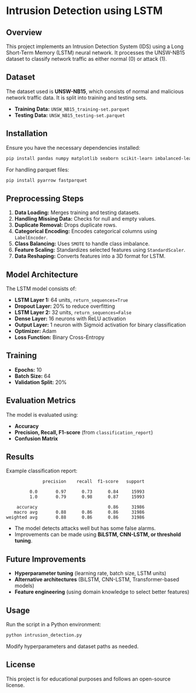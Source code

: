 # Intrusion Detection using LSTM

## Overview
This project implements an Intrusion Detection System (IDS) using a Long Short-Term Memory (LSTM) neural network. It processes the UNSW-NB15 dataset to classify network traffic as either normal (0) or attack (1).

## Dataset
The dataset used is **UNSW-NB15**, which consists of normal and malicious network traffic data. It is split into training and testing sets.

- **Training Data:** `UNSW_NB15_training-set.parquet`
- **Testing Data:** `UNSW_NB15_testing-set.parquet`

## Installation
Ensure you have the necessary dependencies installed:
```bash
pip install pandas numpy matplotlib seaborn scikit-learn imbalanced-learn tensorflow
```
For handling parquet files:
```bash
pip install pyarrow fastparquet
```

## Preprocessing Steps
1. **Data Loading:** Merges training and testing datasets.
2. **Handling Missing Data:** Checks for null and empty values.
3. **Duplicate Removal:** Drops duplicate rows.
4. **Categorical Encoding:** Encodes categorical columns using `LabelEncoder`.
5. **Class Balancing:** Uses `SMOTE` to handle class imbalance.
6. **Feature Scaling:** Standardizes selected features using `StandardScaler`.
7. **Data Reshaping:** Converts features into a 3D format for LSTM.

## Model Architecture
The LSTM model consists of:
- **LSTM Layer 1:** 64 units, `return_sequences=True`
- **Dropout Layer:** 20% to reduce overfitting
- **LSTM Layer 2:** 32 units, `return_sequences=False`
- **Dense Layer:** 16 neurons with ReLU activation
- **Output Layer:** 1 neuron with Sigmoid activation for binary classification
- **Optimizer:** Adam
- **Loss Function:** Binary Cross-Entropy

## Training
- **Epochs:** 10
- **Batch Size:** 64
- **Validation Split:** 20%

## Evaluation Metrics
The model is evaluated using:
- **Accuracy**
- **Precision, Recall, F1-score** (from `classification_report`)
- **Confusion Matrix**

## Results
Example classification report:
```
              precision    recall  f1-score   support

         0.0       0.97      0.73      0.84     15993
         1.0       0.79      0.98      0.87     15993

    accuracy                           0.86     31986
   macro avg       0.88      0.86      0.86     31986
weighted avg       0.88      0.86      0.86     31986
```
- The model detects attacks well but has some false alarms.
- Improvements can be made using **BiLSTM, CNN-LSTM, or threshold tuning**.

## Future Improvements
- **Hyperparameter tuning** (learning rate, batch size, LSTM units)
- **Alternative architectures** (BiLSTM, CNN-LSTM, Transformer-based models)
- **Feature engineering** (using domain knowledge to select better features)

## Usage
Run the script in a Python environment:
```bash
python intrusion_detection.py
```
Modify hyperparameters and dataset paths as needed.

## License
This project is for educational purposes and follows an open-source license.

